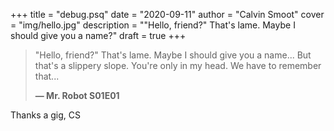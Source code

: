 +++
title = "debug.psq"
date = "2020-09-11"
author = "Calvin Smoot"
cover = "img/hello.jpg"
description = "\"Hello, friend?\" That's lame. Maybe I should give you a name?"
draft = true
+++

> "Hello, friend?" That's lame.
> Maybe I should give you a name...
> But that's a slippery slope.
> You're only in my head.
> We have to remember that...
>
> **— Mr. Robot S01E01**


<!--
Notes:
How to make a picture appear

 {{< image src="/img/hello.png" alt="Hello Friend" position="center" style="border-radius: 8px;" >}}

 -->

Thanks a gig,
CS
